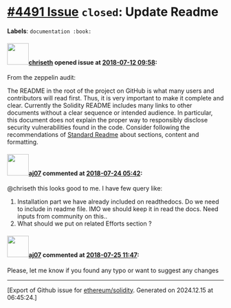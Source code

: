 # [\#4491 Issue](https://github.com/ethereum/solidity/issues/4491) `closed`: Update Readme
**Labels**: `documentation :book:`


#### <img src="https://avatars.githubusercontent.com/u/9073706?v=4" width="50">[chriseth](https://github.com/chriseth) opened issue at [2018-07-12 09:58](https://github.com/ethereum/solidity/issues/4491):

From the zeppelin audit:

The README in the root of the project on GitHub is what many users and contributors will read first. Thus, it is very important to make it complete and clear. Currently the Solidity README includes many links to other documents without a clear sequence or intended audience. In particular, this document does not explain the proper way to responsibly disclose security vulnerabilities found in the code.
Consider following the recommendations of [Standard Readme](https://github.com/RichardLitt/standard-readme) about sections, content and formatting.

#### <img src="https://avatars.githubusercontent.com/u/9623159?v=4" width="50">[aj07](https://github.com/aj07) commented at [2018-07-24 05:42](https://github.com/ethereum/solidity/issues/4491#issuecomment-407287797):

@chriseth this looks good to me. I have few query like:
1. Installation part we have already included on readthedocs. Do we need to include in readme file. IMO we should keep it in read the docs. Need inputs from community on this..
2. What should we put on related Efforts section ?

#### <img src="https://avatars.githubusercontent.com/u/9623159?v=4" width="50">[aj07](https://github.com/aj07) commented at [2018-07-25 11:47](https://github.com/ethereum/solidity/issues/4491#issuecomment-407726846):

Please, let me know if you found any typo or want to suggest any changes


-------------------------------------------------------------------------------



[Export of Github issue for [ethereum/solidity](https://github.com/ethereum/solidity). Generated on 2024.12.15 at 06:45:24.]
